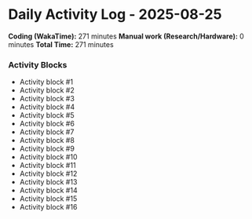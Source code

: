 # Daily Activity Log - 2025-08-25

**Coding (WakaTime):** 271 minutes
**Manual work (Research/Hardware):** 0 minutes
**Total Time:** 271 minutes

### Activity Blocks
- Activity block #1
- Activity block #2
- Activity block #3
- Activity block #4
- Activity block #5
- Activity block #6
- Activity block #7
- Activity block #8
- Activity block #9
- Activity block #10
- Activity block #11
- Activity block #12
- Activity block #13
- Activity block #14
- Activity block #15
- Activity block #16
